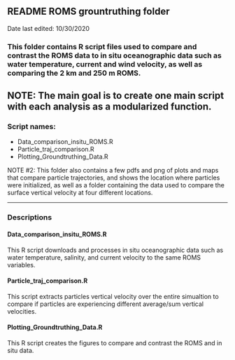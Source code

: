 ## README ROMS grountruthing folder
Date last edited: 10/30/2020

### This folder contains R script files used to compare and contrast the ROMS data to in situ oceanographic data such as water temperature, current and wind velocity, as well as comparing the 2 km and 250 m ROMS. 

NOTE: The main goal is to create one main script with each analysis as a modularized function. 
--- 

### Script names:
- Data_comparison_insitu_ROMS.R
- Particle_traj_comparison.R
- Plotting_Groundtruthing_Data.R

NOTE #2: This folder also contains a few pdfs and png of plots and maps that compare particle trajectories, and shows the location where particles were initialized, as well as a folder containing the data used to compare the surface vertical velocity at four different locations. 

--- 

### Descriptions 

#### Data_comparison_insitu_ROMS.R 

This R script downloads and processes in situ oceanographic data such as water temperature, salinity, and current velocity to the same ROMS variables.


#### Particle_traj_comparison.R

This script extracts particles vertical velocity over the entire simualtion to compare if particles are experiencing different average/sum vertical velocities. 


#### Plotting_Groundtruthing_Data.R

This R script creates the figures to compare and contrast the ROMS and in situ data. 

